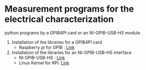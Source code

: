 <h1>Measurement programs for the electrical characterization</h1>

python programs by a GPIB4PI card or an NI-GPIB-USB-HS module. <br>

1. Installation of the libraries for a GPIB4PI card
   - Raspberry pi for GPIB : <a href="https://www.hackster.io/lightside-instruments/the-gpib4pi-gpib-for-raspberry-pi-shield-4b3e9a">Link</a> 
2. Installation of the libraries for an NI-GPIB-USB-HS interface
   - NI GPIB-USB-HS : <a href="https://zenn.dev/hroabe/articles/ceccb8ce114372">Link</a>
   - Linux Kernel for RPi: <a href="https://www.raspberrypi.com/documentation/computers/linux_kernel.html">Link</a>
